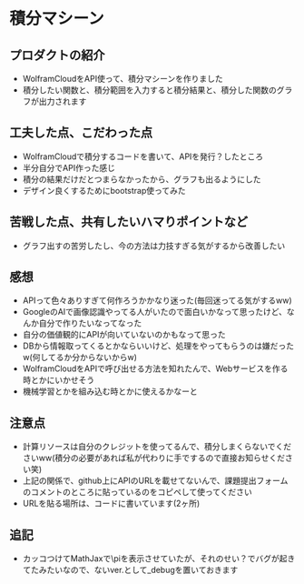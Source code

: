  # 積分マシーン
## プロダクトの紹介
- WolframCloudをAPI使って、積分マシーンを作りました
- 積分したい関数と、積分範囲を入力すると積分結果と、積分した関数のグラフが出力されます
## 工夫した点、こだわった点
- WolframCloudで積分するコードを書いて、APIを発行？したところ
- 半分自分でAPI作った感じ
- 積分の結果だけだとつまらなかったから、グラフも出るようにした
- デザイン良くするためにbootstrap使ってみた
## 苦戦した点、共有したいハマりポイントなど
- グラフ出すの苦労したし、今の方法は力技すぎる気がするから改善したい
## 感想
- APIって色々ありすぎて何作ろうかかなり迷った(毎回迷ってる気がするww)
- GoogleのAIで画像認識やってる人がいたので面白いかなって思ったけど、なんか自分で作りたいなってなった
- 自分の価値観的にAPIが向いていないのかもなって思った
- DBから情報取ってくるとかならいいけど、処理をやってもらうのは嫌だったw(何してるか分からないからw)
- WolframCloudをAPIで呼び出せる方法を知れたんで、Webサービスを作る時とかにいかせそう
- 機械学習とかを組み込む時とかに使えるかなーと
## 注意点
- 計算リソースは自分のクレジットを使ってるんで、積分しまくらないでくださいww(積分の必要があれば私が代わりに手でするので直接お知らせください笑)
- 上記の関係で、github上にAPIのURLを載せてないんで、課題提出フォームのコメントのところに貼っているのをコピペして使ってください
- URLを貼る場所は、コードに書いています(2ヶ所)
## 追記
- カッコつけてMathJaxで\piを表示させていたが、それのせい？でバグが起きてたみたいなので、ないver.として_debugを置いておきます